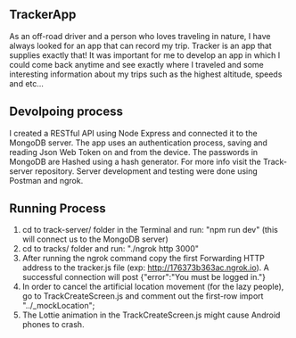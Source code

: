 ## TrackerApp ##

As an off-road driver and a person who loves traveling in nature, I have always looked for an app that can record my trip. Tracker is an app that supplies exactly that!
It was important for me to develop an app in which I could come back anytime and see exactly where I traveled and some interesting information about my trips such as the highest altitude, speeds and etc...

## Devolpoing process ##
I created a RESTful API using Node Express and connected it to the MongoDB server. 
The app uses an authentication process, saving and reading Json Web Token on and from the device. The passwords in MongoDB are Hashed using a hash generator. For more info visit the Track-server repository.
Server development and testing were done using Postman and ngrok.

## Running Process ##
1. cd to track-server/ folder in the Terminal and run: "npm run dev" (this will connect us to the MongoDB server)
2. cd to tracks/ folder and run: "./ngrok http 3000"
3. After running the ngrok command copy the first Forwarding HTTP address to the tracker.js file (exp: http://176373b363ac.ngrok.io). A successful connection will post {"error":"You must be logged in."}
4. In order to cancel the artificial location movement (for the lazy people), go to TrackCreateScreen.js and comment out the first-row import "../_mockLocation";
5. The Lottie animation in the TrackCreateScreen.js might cause Android phones to crash.
